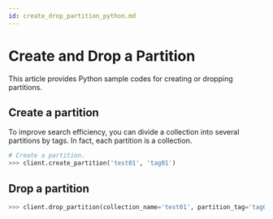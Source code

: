 ```yaml
---
id: create_drop_partition_python.md
---
```


# Create and Drop a Partition

This article provides Python sample codes for creating or dropping partitions.

## Create a partition

To improve search efficiency, you can divide a collection into several partitions by tags. In fact, each partition is a collection.

```python
# Create a partition.
>>> client.create_partition('test01', 'tag01')
```

## Drop a partition

```python
>>> client.drop_partition(collection_name='test01', partition_tag='tag01')
```
